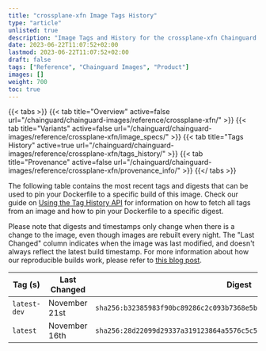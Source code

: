 ```yaml
---
title: "crossplane-xfn Image Tags History"
type: "article"
unlisted: true
description: "Image Tags and History for the crossplane-xfn Chainguard Image"
date: 2023-06-22T11:07:52+02:00
lastmod: 2023-06-22T11:07:52+02:00
draft: false
tags: ["Reference", "Chainguard Images", "Product"]
images: []
weight: 700
toc: true
---
```


{{< tabs >}}
{{< tab title="Overview" active=false url="/chainguard/chainguard-images/reference/crossplane-xfn/" >}}
{{< tab title="Variants" active=false url="/chainguard/chainguard-images/reference/crossplane-xfn/image_specs/" >}}
{{< tab title="Tags History" active=true url="/chainguard/chainguard-images/reference/crossplane-xfn/tags_history/" >}}
{{< tab title="Provenance" active=false url="/chainguard/chainguard-images/reference/crossplane-xfn/provenance_info/" >}}
{{</ tabs >}}

The following table contains the most recent tags and digests that can be used to pin your Dockerfile to a specific build of this image. Check our guide on [Using the Tag History API](/chainguard/chainguard-images/using-the-tag-history-api/) for information on how to fetch all tags from an image and how to pin your Dockerfile to a specific digest.

Please note that digests and timestamps only change when there is a change to the image, even though images are rebuilt every night. The "Last Changed" column indicates when the image was last modified, and doesn't always reflect the latest build timestamp. For more information about how our reproducible builds work, please refer to [this blog post](https://www.chainguard.dev/unchained/reproducing-chainguards-reproducible-image-builds).

| Tag (s)       | Last Changed  | Digest                                                                    |
|---------------|---------------|---------------------------------------------------------------------------|
|  `latest-dev` | November 21st | `sha256:b32385983f90bc89286c2c093b7368e5bb3d34dc78196174eb611f9187e46e1d` |
|  `latest`     | November 16th | `sha256:28d22099d29337a319123864a5576c5c516aabfe75fdda522b986c541865997a` |

